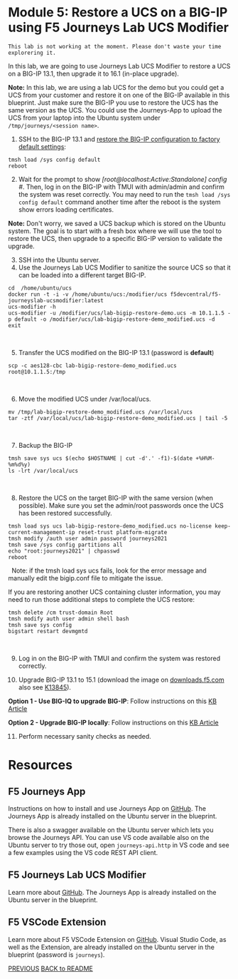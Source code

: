 # Module 5: Restore a UCS on a BIG-IP using F5 Journeys Lab UCS Modifier

```
This lab is not working at the moment. Please don't waste your time explorering it.
```

In this lab, we are going to use Journeys Lab UCS Modifier to restore a UCS on a BIG-IP 13.1, then upgrade it to 16.1 (in-place upgrade).

**Note:** In this lab, we are using a lab UCS for the demo but you could get a UCS from your customer and restore it on one of the BIG-IP available in this blueprint. Just make sure the BIG-IP you use to restore the UCS has the same version as the UCS. You could use the Journeys-App to upload the UCS from your laptop into the Ubuntu system under ``/tmp/journeys/<session name>``.

1. SSH to the BIG-IP 13.1 and [restore the BIG-IP configuration to factory default settings](https://support.f5.com/csp/article/K13127):
```
tmsh load /sys config default
reboot
```

2. Wait for the prompt to show *[root@localhost:Active:Standalone] config #*. Then, log in on the BIG-IP with TMUI with admin/admin and confirm the system was reset correctly.
You may need to run the ``tmsh load /sys config default`` command another time after the reboot is the system show errors loading certificates.

**Note:** Don't worry, we saved a UCS backup which is stored on the Ubuntu system. The goal is to start with a fresh box where we will use the tool to restore the UCS, then upgrade to a specific BIG-IP version to validate the upgrade.

3. SSH into the Ubuntu server.
4. Use the Journeys Lab UCS Modifier to sanitize the source UCS so that it can be loaded into a different target BIG-IP. 
```
cd  /home/ubuntu/ucs
docker run -t -i -v /home/ubuntu/ucs:/modifier/ucs f5devcentral/f5-journeyslab-ucsmodifier:latest
ucs-modifier -h
ucs-modifier -u /modifier/ucs/lab-bigip-restore-demo.ucs -m 10.1.1.5 -p default -o /modifier/ucs/lab-bigip-restore-demo_modified.ucs -d
exit
```
&nbsp;

5. Transfer the UCS modified on the BIG-IP 13.1 (password is **default**)
```
scp -c aes128-cbc lab-bigip-restore-demo_modified.ucs root@10.1.1.5:/tmp
```
&nbsp;

6. Move the modified UCS under /var/local/ucs.
```
mv /tmp/lab-bigip-restore-demo_modified.ucs /var/local/ucs
tar -ztf /var/local/ucs/lab-bigip-restore-demo_modified.ucs | tail -5
```
&nbsp;

7. Backup the BIG-IP
```
tmsh save sys ucs $(echo $HOSTNAME | cut -d'.' -f1)-$(date +%H%M-%m%d%y)
ls -lrt /var/local/ucs
```
&nbsp;

8. Restore the UCS on the target BIG-IP with the same version (when possible). Make sure you set the admin/root passwords once the UCS has been restored successfully.
```
tmsh load sys ucs lab-bigip-restore-demo_modified.ucs no-license keep-current-management-ip reset-trust platform-migrate
tmsh modify /auth user admin password journeys2021
tmsh save /sys config partitions all
echo "root:journeys2021" | chpasswd
reboot
```
&nbsp;
Note: if the tmsh load sys ucs fails, look for the error message and manually edit the bigip.conf file to mitigate the issue.

If you are restoring another UCS containing cluster information, you may need to run those additional steps to complete the UCS restore:
```
tmsh delete /cm trust-domain Root
tmsh modify auth user admin shell bash
tmsh save sys config
bigstart restart devmgmtd
```
&nbsp;

9. Log in on the BIG-IP with TMUI and confirm the system was restored correctly.

10. Upgrade BIG-IP 13.1 to 15.1 (download the image on [downloads.f5.com](https://downloads.f5.com) also see [K13845](https://support.f5.com/csp/article/K13845)).

**Option 1 - Use BIG-IQ to upgrade BIG-IP**: Follow instructions on this [KB Article](https://support.f5.com/csp/article/K14812626)

**Option 2 - Upgrade BIG-IP locally**: Follow instructions on this [KB Article](https://support.f5.com/csp/article/K51113020)

11. Perform necessary sanity checks as needed.

# Resources

## F5 Journeys App
Instructions on how to install and use Journeys App on [GitHub](https://github.com/f5devcentral/f5-journeys).
The Journeys App is already installed on the Ubuntu server in the blueprint.

There is also a swagger available on the Ubuntu server which lets you browse the Journeys API. 
You can use VS code available also on the Ubuntu server to try those out, open `journeys-api.http` in VS code and see a few examples using the VS code REST API client.

## F5 Journeys Lab UCS Modifier 
Learn more about [GitHub](https://github.com/f5devcentral/f5-journeys-lab-ucs-modifier).
The Journeys App is already installed on the Ubuntu server in the blueprint.

## F5 VSCode Extension
Learn more about F5 VSCode Extension on [GitHub](https://f5devcentral.github.io/vscode-f5/#/).
Visual Studio Code, as well as the Extension, are already installed on the Ubuntu server in the blueprint (password is `journeys`).

[PREVIOUS](../docs/module_4.md)      [BACK to README](../README.md)